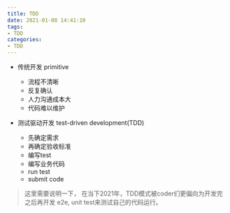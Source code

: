 ```yaml
---
title: TDD
date: 2021-01-08 14:41:10
tags:
- TDD
categories:
- TDD
---
```


- 传统开发 primitive

  - 流程不清晰
  - 反复确认
  - 人力沟通成本大
  - 代码难以维护

  

- 测试驱动开发 test-driven development(TDD)

  - 先确定需求
  - 再确定验收标准
  - 编写test 
  - 编写业务代码
  - run test
  - submit code

> 这里需要说明一下， 在当下2021年，TDD模式被coder们更偏向为开发完之后再开发 e2e,  unit test来测试自己的代码运行。